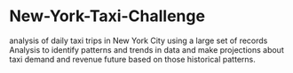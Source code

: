 # New-York-Taxi-Challenge
analysis of daily taxi trips in New York City using a large set of records
Analysis to identify patterns and trends in data and make projections about taxi demand and revenue
future based on those historical patterns.
